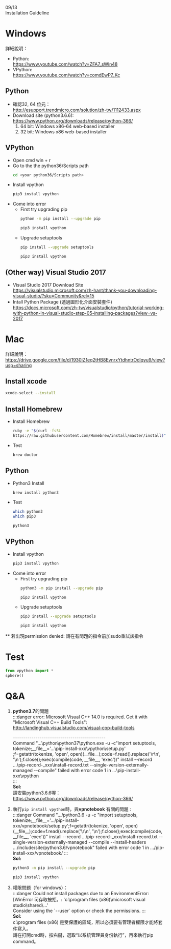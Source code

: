 09/13  
Installation Guideline  
# Windows
詳細說明：  
+ Python:  
https://www.youtube.com/watch?v=ZFA7_sWln48  
+ VPython:  
https://www.youtube.com/watch?v=comdEwP7_Kc  
 ## Python
 + 確認32, 64 位元：  
 http://esupport.trendmicro.com/solution/zh-tw/1112433.aspx  
 + Download site (python3.6.6): https://www.python.org/downloads/release/python-366/ 
     1. 64 bit: Windows x86-64 web-based installer
     2. 32 bit: Windows x86 web-based installer

## VPython
 + Open cmd
    win + r
 + Go to the the python36/Scripts path
     ```bash
     cd <your python36/Scripts path>
     ```
 + Install vpython
    ```bash
    pip3 install vpython
    ```
 + Come into error
     + First try upgrading pip
        ```bash
        python -m pip install --upgrade pip
        
        pip3 install vpython
        ```
     + Upgrade setuptools
        ```bash
        pip install --upgrade setuptools
        
        pip3 install vpython
        ```  
## (Other way) Visual Studio 2017
+ Visual Studio 2017 Download Site  
https://visualstudio.microsoft.com/zh-hant/thank-you-downloading-visual-studio/?sku=Community&rel=15
+ Intall Python Package (透過圖形化介面安裝套件)  
https://docs.microsoft.com/zh-tw/visualstudio/python/tutorial-working-with-python-in-visual-studio-step-05-installing-packages?view=vs-2017

# Mac
詳細說明：  
https://drive.google.com/file/d/1930IZ1eq2tHB8EvnrxYtdhntrOdlqyu9/view?usp=sharing  
## Install xcode
```bash
xcode-select --install
```
## Install Homebrew
 + Install Homebrew
    ```bash
    ruby -e "$(curl -fsSL
    https://raw.githubusercontent.com/Homebrew/install/master/install)"
    ```
 + Test
    ```bash
    brew doctor
    ```
## Python
 + Python3 Install
    ```bash
    brew install python3
    ```
 + Test
    ```bash
    which python3
    which pip3
    ```
    ```bash
    python3
    ```

## VPython
 + Install vpython
    ```bash
    pip3 install vpython
    ```
 + Come into error
     + First try upgrading pip
        ```bash
        python3 -m pip install --upgrade pip
        
        pip3 install vpython
        ```
     + Upgrade setuptools
        ```bash
        pip3 install --upgrade setuptools
        
        pip3 install vpython
        ```

** 若出現permission denied: 請在有問題的指令前加sudo重試該指令

# Test
```python
from vpython import *
sphere()
```

# Q&A
1. **python3.7**的問題  
    :::danger
    error: Microsoft Visual C++ 14.0 is required. Get it with "Microsoft Visual C++ Build Tools": http://landinghub.visualstudio.com/visual-cpp-build-tools  

    \---------------------------------------------  
    Command "...\python\python37\python.exe -u -c"import setuptools, tokenize;\_\_file\_\_='...\\pip-install-xxx\\vpython\\setup.py' ;f=getattr(tokenize, 'open', open)(\_\_file\_\_);code=f.read().replace('\r\n', '\n');f.close();exec(compile(code, \_\_file\_\_, 'exec'))" install --record ...\pip-record-_xxx\install-record.txt --single-version-externally-managed --compile" failed with error code 1 in ...\pip-install-xxx\vpython\
    :::  
    **Sol:**  
    請安裝python3.6.6喔：  
https://www.python.org/downloads/release/python-366/  
2. 執行`pip install vpython`時，與**vpnotebook** 有關的問題 :  
    :::danger
    Command ".../python3.6 -u -c "import setuptools, tokenize;\_\_file\_\_='.../pip-install-xxx/vpnotebook/setup.py';f=getattr(tokenize, 'open', open)(\_\_file\_\_);code=f.read().replace('\r\n', '\n');f.close();exec(compile(code, \_\_file\_\_, 'exec'))" install --record .../pip-record-\_xxx/install-record.txt --single-version-externally-managed --compile --install-headers .../include/site/python3.6/vpnotebook" failed with error code 1 in .../pip-install-xxx/vpnotebook/
    :::  
    **Sol:**  
    ```bash
    python3 -m pip install --upgrade pip

    pip3 install vpython
    ```  
3. 權限問題（for windows）：  
    :::danger
    Could not install packages due to an EnvironmentError: [WinError 5]存取被拒。: 'c:\\program files (x86)\\microsoft visual studio\\shared\\...'  
    Consider using the \`--user\` option or check the permissions.
    :::  
     **Sol:**  
     c:\program files (x86) 是受保護的區域，所以必須要有管理者權限才能將套件寫入。  
     請在打開cmd時，按右鍵，選取“以系統管理員身份執行”，再來執行pip command。  